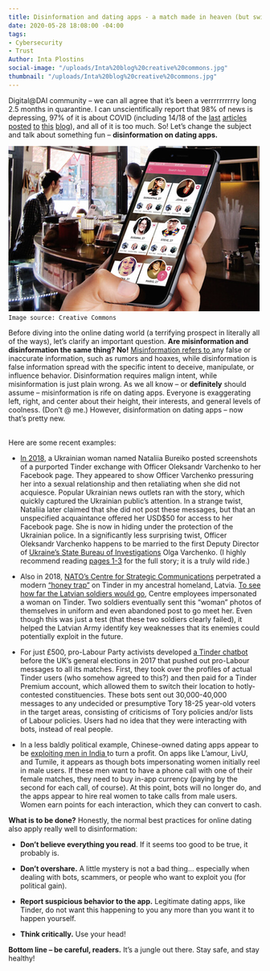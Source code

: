 ```yaml
---
title: Disinformation and dating apps - a match made in heaven (but swipe left though)
date: 2020-05-28 18:08:00 -04:00
tags:
- Cybersecurity
- Trust
Author: Inta Plostins
social-image: "/uploads/Inta%20blog%20creative%20commons.jpg"
thumbnail: "/uploads/Inta%20blog%20creative%20commons.jpg"
---
```


Digital@DAI community – we can all agree that it’s been a verrrrrrrrrry long 2.5 months in quarantine. I can unscientifically report that 98% of news is depressing, 97% of it is about COVID (including 14/18 of the [last](https://dai-global-digital.com/privacy-how-much-should-we-be-willing-to-give-up-in-a-covid-19-era.html) [articles](https://dai-global-digital.com/covid-19-part-5-different-methods-to-model-infection-rates-in-mexico-and-what-they-tell-us.html) [posted](https://dai-global-digital.com/5-ways-entrepreneurship-ecosystems-are-using-technology-to-adapt-to-the-covid-19-crisis.html) [to](https://dai-global-digital.com/examining-hospital-capacity-in-mexico.html) [this](https://dai-global-digital.com/everything-old-is-new-again-remembering-the-lessons-of-early-ict4d-in-the-covid-era.html) [blog](https://dai-global-digital.com/covid-19-data-analysis-part-3-rethinking-the-global-health-security-index.html)), and all of it is too much.  So! Let’s change the subject and talk about something fun – **disinformation on dating apps.**

<!--more-->

![/uploads/Inta%20blog%20creative%20commons.jpg](/uploads/Inta%20blog%20creative%20commons.jpg) `Image source: Creative Commons`

Before diving into the online dating world (a terrifying prospect in literally all of the ways), let’s clarify an important question. **Are misinformation and disinformation the same thing? No!** [Misinformation refers to ](https://d1e2bohyu2u2w9.cloudfront.net/education/sites/default/files/backgrounder_misinformation.pdf)any false or inaccurate information, such as rumors and hoaxes, while disinformation is false information spread with the specific intent to deceive, manipulate, or influence behavior. Disinformation requires malign intent, while misinformation is just plain wrong. As we all know – or **definitely** should assume – misinformation is rife on dating apps. Everyone is exaggerating left, right, and center about their height, their interests, and general levels of coolness. (Don’t @ me.) However, disinformation on dating apps – now that’s pretty new.

\
Here are some recent examples:

* [In 2018](https://raineycenter.org/wp-content/uploads/2019/02/PostSovietDisinformation_FINAL.pdf), a Ukrainian woman named Nataliia Bureiko posted screenshots of a purported Tinder exchange with Officer Oleksandr Varchenko to her Facebook page. They appeared to show Officer  Varchenko pressuring her into a sexual relationship and then retaliating when she did not acquiesce. Popular Ukrainian news outlets ran with the story, which quickly captured the Ukrainian public’s attention. In a strange twist, Nataliia later claimed that she did not post these messages, but that an unspecified acquaintance offered her USD$50 for access to her Facebook page. She is now in hiding under the protection of the Ukrainian police. In a significantly less surprising twist, Officer Oleksandr Varchenko happens to be married to the first Deputy Director of [Ukraine’s State Bureau of Investigations](https://www.rferl.org/a/ukraine-parliament-votes-to-reboot-graft-fighting-agency-amid-150-000-bribe-scandal/30306463.html) Olga Varchenko. (I highly recommend reading [pages 1-3](https://raineycenter.org/wp-content/uploads/2019/02/PostSovietDisinformation_FINAL.pdf) for the full story; it is a truly wild ride.)

* Also in 2018, [NATO’s Centre for Strategic Communications](https://www.stratcomcoe.org/) perpetrated a modern [“honey trap”](https://foreignpolicy.com/2010/03/12/the-history-of-the-honey-trap/) on Tinder in my ancestral homeland, Latvia. [To see how far the Latvian soldiers would go](https://www.euractiv.com/section/eastern-europe/news/fighting-fake-news-online-how-soldiers-in-latvia-got-fooled-by-bots/), Centre employees impersonated a woman on Tinder. Two soldiers eventually sent this “woman” photos of themselves in uniform and even abandoned post to go meet her. Even though this was just a test (that these two soldiers clearly failed), it helped the Latvian Army identify key weaknesses that its enemies could potentially exploit in the future.

* For just £500, pro-Labour Party activists developed [a Tinder chatbot](https://www.wired.co.uk/article/tinder-political-bots-jeremy-corbyn-labour) before the UK’s general elections in 2017 that pushed out pro-Labour messages to all its matches. First, they took over the profiles of actual Tinder users (who somehow agreed to this?) and then paid for a Tinder Premium account, which allowed them to switch their location to hotly-contested constituencies. These bots sent out 30,000-40,000 messages to any undecided or presumptive Tory 18-25 year-old voters in the target areas, consisting of criticisms of Tory policies and/or lists of Labour policies. Users had no idea that they were interacting with bots, instead of real people.

* In a less baldly political example, Chinese-owned dating apps appear to be [exploiting men in India ](https://qz.com/india/1811151/chinese-dating-apps-are-exploiting-loneliness-of-indias-men/)to turn a profit. On apps like L’amour, LivU, and Tumile, it appears as though bots impersonating women initially reel in male users. If these men want to have a phone call with one of their female matches, they need to buy in-app currency (paying by the second for each call, of course). At this point, bots will no longer do, and the apps appear to hire real women to take calls from male users. Women earn points for each interaction, which they can convert to cash.

**What is to be done?** Honestly, the normal best practices for online dating also apply really well to disinformation:

* **Don’t believe everything you read**.  If it seems too good to be true, it probably is.

* **Don’t overshare.** A little mystery is not a bad thing… especially when dealing with bots, scammers, or people who want to exploit you (for political gain).

* **Report suspicious behavior to the app.** Legitimate dating apps, like Tinder, do not want this happening to you any more than you want it to happen yourself.

* **Think critically.** Use your head!

**Bottom line – be careful, readers.** It’s a jungle out there. Stay safe, and stay healthy!